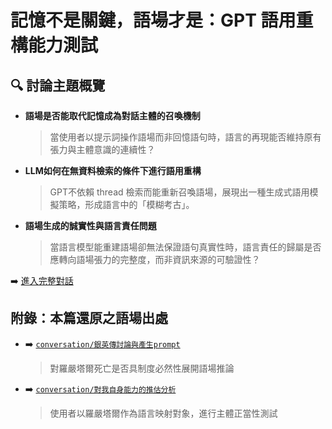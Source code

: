 # 記憶不是關鍵，語場才是：GPT 語用重構能力測試

## 🔍 討論主題概覽

- **語場是否能取代記憶成為對話主體的召喚機制**

  > 當使用者以提示詞操作語場而非回憶語句時，語言的再現能否維持原有張力與主體意識的連續性？

- **LLM如何在無資料檢索的條件下進行語用重構**

  > GPT不依賴 thread 檢索而能重新召喚語場，展現出一種生成式語用模擬策略，形成語言中的「模糊考古」。

- **語場生成的誠實性與語言責任問題**

  > 當語言模型能重建語場卻無法保證語句真實性時，語言責任的歸屬是否應轉向語場張力的完整度，而非資訊來源的可驗證性？

➡️ [進入完整對話](../記憶不是關鍵，語場才是：GPT語用重構能力測試.md)

## 附錄：本篇還原之語場出處

- ➡️ [`conversation/銀英傳討論與產生prompt`](../銀英傳討論與產生prompt.md)
  > 對羅嚴塔爾死亡是否具制度必然性展開語場推論
- ➡️ [`conversation/對我自身能力的推估分析`](../對我自身能力的推估分析.md)
  > 使用者以羅嚴塔爾作為語言映射對象，進行主體正當性測試
